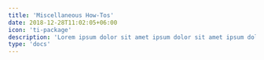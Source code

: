 ```yaml
---
title: 'Miscellaneous How-Tos'
date: 2018-12-28T11:02:05+06:00
icon: 'ti-package'
description: 'Lorem ipsum dolor sit amet ipsum dolor sit amet ipsum dolor sit amet'
type: 'docs'
---
```

